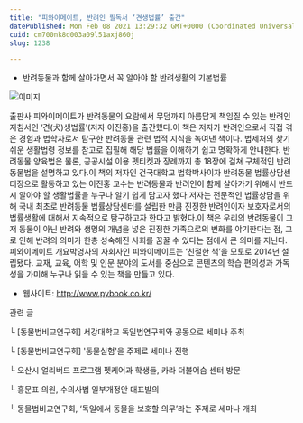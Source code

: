 ```yaml
---
title: "피와이메이트, 반려인 필독서 ‘견생법률’ 출간"
datePublished: Mon Feb 08 2021 13:29:32 GMT+0000 (Coordinated Universal Time)
cuid: cm700nk8d003a09l51axj860j
slug: 1238

---
```



- 반려동물과 함께 살아가면서 꼭 알아야 할 반려생활의 기본법률

![이미지](https://cdn.hashnode.com/res/hashnode/image/upload/v1739250183968/194c727d-0f7b-4f97-ac97-653845f266f8.jpeg)

출판사 피와이메이트가 반려동물의 요람에서 무덤까지 아름답게 책임질 수 있는 반려인 지침서인 ‘견(犬)생법률’(저자 이진홍)을 출간했다.이 책은 저자가 반려인으로서 직접 겪은 경험과 법학자로서 탐구한 반려동물 관련 법적 지식을 녹여낸 책이다. 법제처의 찾기 쉬운 생활법령 정보를 참고로 집필해 해당 법률을 이해하기 쉽고 명확하게 안내한다. 반려동물 양육법은 물론, 공공시설 이용 펫티켓과 장례까지 총 18장에 걸쳐 구체적인 반려동물법을 설명하고 있다.이 책의 저자인 건국대학교 법학박사이자 반려동물 법률상담센터장으로 활동하고 있는 이진홍 교수는 반려동물과 반려인이 함께 살아가기 위해서 반드시 알아야 할 생활법률을 누구나 알기 쉽게 담고자 했다.저자는 전문적인 법률상담을 위해 국내 최초로 반려동물 법률상담센터를 설립한 만큼 진정한 반려인이자 보호자로서의 법률생활에 대해서 지속적으로 탐구하고자 한다고 밝혔다.이 책은 우리의 반려동물이 그저 동물이 아닌 반려와 생명의 개념을 넣은 진정한 가족으로의 변화를 야기한다는 점, 그로 인해 반려의 의미가 한층 성숙해진 사회를 꿈꿀 수 있다는 점에서 큰 의미를 지닌다.피와이메이트 개요박영사의 자회사인 피와이메이트는 ‘친절한 책’을 모토로 2014년 설립됐다. 교재, 교육, 어학 및 인문 분야의 도서를 중심으로 콘텐츠의 학습 편의성과 가독성을 가미해 누구나 읽을 수 있는 책을 만들고 있다.

- 웹사이트: http://www.pybook.co.kr/

관련 글

└ [동물법비교연구회] 서강대학교 독일법연구회와 공동으로 세미나 주최

└ [동물법비교연구회] '동물실험'을 주제로 세미나 진행

└ 오산시 얼리버드 프로그램 펫케어과 학생들, 카라 더불어숨 센터 방문

└ 홍문표 의원, 수의사법 일부개정안 대표발의

└ 동물법비교연구회, ‘독일에서 동물을 보호할 의무’라는 주제로 세마나 개최